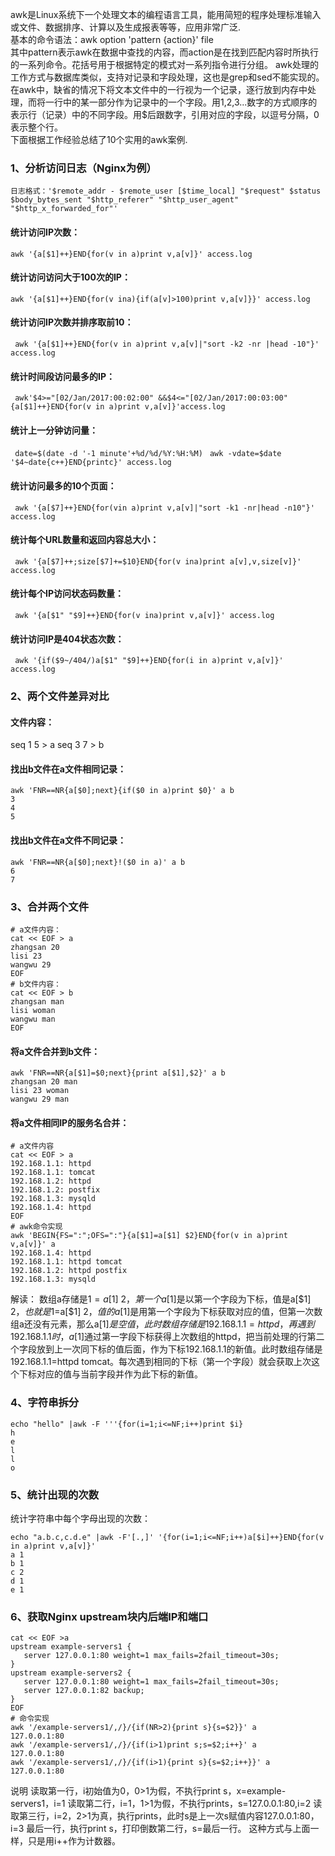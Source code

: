 awk是Linux系统下一个处理文本的编程语言工具，能用简短的程序处理标准输入或文件、数据排序、计算以及生成报表等等，应用非常广泛.  
基本的命令语法：awk option 'pattern {action}' file  
其中pattern表示awk在数据中查找的内容，而action是在找到匹配内容时所执行的一系列命令。花括号用于根据特定的模式对一系列指令进行分组。
awk处理的工作方式与数据库类似，支持对记录和字段处理，这也是grep和sed不能实现的。
在awk中，缺省的情况下将文本文件中的一行视为一个记录，逐行放到内存中处理，而将一行中的某一部分作为记录中的一个字段。用1,2,3...数字的方式顺序的表示行（记录）中的不同字段。用$后跟数字，引用对应的字段，以逗号分隔，0表示整个行。  
下面根据工作经验总结了10个实用的awk案例.  
### 1、分析访问日志（Nginx为例）  
`日志格式：'$remote_addr - $remote_user [$time_local] "$request" $status $body_bytes_sent "$http_referer" "$http_user_agent" "$http_x_forwarded_for"'`  
#### 统计访问IP次数：  
`awk '{a[$1]++}END{for(v in a)print v,a[v]}' access.log`

#### 统计访问访问大于100次的IP：  
`awk '{a[$1]++}END{for(v ina){if(a[v]>100)print v,a[v]}}' access.log`

#### 统计访问IP次数并排序取前10：  
` awk '{a[$1]++}END{for(v in a)print v,a[v]|"sort -k2 -nr |head -10"}' access.log`

#### 统计时间段访问最多的IP：  
` awk'$4>="[02/Jan/2017:00:02:00" &&$4<="[02/Jan/2017:00:03:00"{a[$1]++}END{for(v in a)print v,a[v]}'access.log`

#### 统计上一分钟访问量：  
` date=$(date -d '-1 minute'+%d/%d/%Y:%H:%M)`
` awk -vdate=$date '$4~date{c++}END{printc}' access.log`

#### 统计访问最多的10个页面：  
` awk '{a[$7]++}END{for(vin a)print v,a[v]|"sort -k1 -nr|head -n10"}' access.log`

#### 统计每个URL数量和返回内容总大小：  
` awk '{a[$7]++;size[$7]+=$10}END{for(v ina)print a[v],v,size[v]}' access.log`

#### 统计每个IP访问状态码数量：  
` awk '{a[$1" "$9]++}END{for(v ina)print v,a[v]}' access.log`

#### 统计访问IP是404状态次数：  
` awk '{if($9~/404/)a[$1" "$9]++}END{for(i in a)print v,a[v]}' access.log`

### 2、两个文件差异对比

#### 文件内容：
seq 1 5 > a
seq 3 7 > b
#### 找出b文件在a文件相同记录：
```
awk 'FNR==NR{a[$0];next}{if($0 in a)print $0}' a b
3
4
5
```
#### 找出b文件在a文件不同记录：
```
awk 'FNR==NR{a[$0];next}!($0 in a)' a b
6
7
```
### 3、合并两个文件
```
# a文件内容：
cat << EOF > a
zhangsan 20
lisi 23
wangwu 29
EOF
# b文件内容：
cat << EOF > b
zhangsan man
lisi woman
wangwu man
EOF
```
#### 将a文件合并到b文件：
```
awk 'FNR==NR{a[$1]=$0;next}{print a[$1],$2}' a b
zhangsan 20 man
lisi 23 woman
wangwu 29 man
```
#### 将a文件相同IP的服务名合并：
```
# a文件内容
cat << EOF > a
192.168.1.1: httpd
192.168.1.1: tomcat
192.168.1.2: httpd
192.168.1.2: postfix
192.168.1.3: mysqld
192.168.1.4: httpd
EOF
# awk命令实现
awk 'BEGIN{FS=":";OFS=":"}{a[$1]=a[$1] $2}END{for(v in a)print v,a[v]}' a
192.168.1.4: httpd
192.168.1.1: httpd tomcat
192.168.1.2: httpd postfix
192.168.1.3: mysqld
```
解读：
数组a存储是$1=a[$1] $2，第一个a[$1]是以第一个字段为下标，值是a[$1] $2，也就是$1=a[$1] $2，值的a[$1]是用第一个字段为下标获取对应的值，但第一次数组a还没有元素，那么a[$1]是空值，此时数组存储是192.168.1.1=httpd，再遇到192.168.1.1时，a[$1]通过第一字段下标获得上次数组的httpd，把当前处理的行第二个字段放到上一次同下标的值后面，作为下标192.168.1.1的新值。此时数组存储是192.168.1.1=httpd tomcat。每次遇到相同的下标（第一个字段）就会获取上次这个下标对应的值与当前字段并作为此下标的新值。
### 4、字符串拆分
```
echo "hello" |awk -F '''{for(i=1;i<=NF;i++)print $i}
h
e
l
l
o
```
### 5、统计出现的次数
统计字符串中每个字母出现的次数：
```
echo "a.b.c,c.d.e" |awk -F'[.,]' '{for(i=1;i<=NF;i++)a[$i]++}END{for(v in a)print v,a[v]}'
a 1
b 1
c 2
d 1
e 1
```
### 6、获取Nginx upstream块内后端IP和端口
```
cat << EOF >a
upstream example-servers1 {
   server 127.0.0.1:80 weight=1 max_fails=2fail_timeout=30s;
}
upstream example-servers2 {
   server 127.0.0.1:80 weight=1 max_fails=2fail_timeout=30s;
   server 127.0.0.1:82 backup;
}
EOF
# 命令实现
awk '/example-servers1/,/}/{if(NR>2){print s}{s=$2}}' a
127.0.0.1:80
awk '/example-servers1/,/}/{if(i>1)print s;s=$2;i++}' a
127.0.0.1:80
awk '/example-servers1/,/}/{if(i>1){print s}{s=$2;i++}}' a
127.0.0.1:80
```
说明
读取第一行，i初始值为0，0>1为假，不执行print s，x=example-servers1，i=1
读取第二行，i=1，1>1为假，不执行prints，s=127.0.0.1:80,i=2
读取第三行，i=2，2>1为真，执行prints，此时s是上一次s赋值内容127.0.0.1:80，i=3
最后一行，执行print s，打印倒数第二行，s=最后一行。
这种方式与上面一样，只是用i++作为计数器。